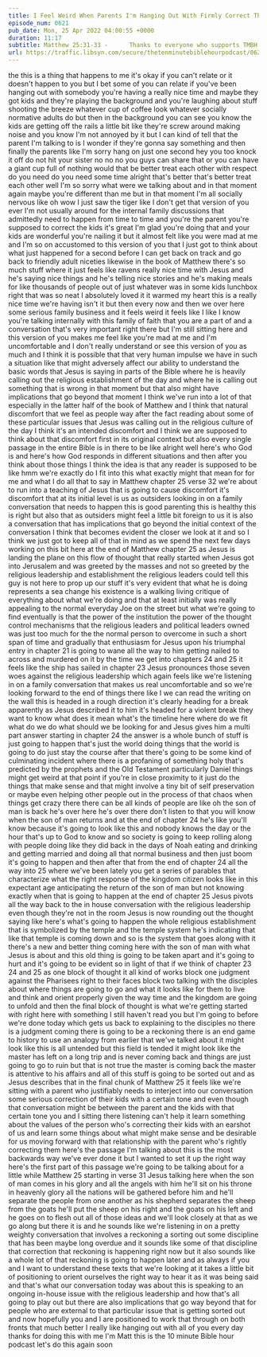 ```yaml
---
title: I Feel Weird When Parents I'm Hanging Out With Firmly Correct Their Kids in Front of Me, but I Respect it and I Learn Things About Them
episode_num: 0621
pub_date: Mon, 25 Apr 2022 04:00:55 +0000
duration: 11:17
subtitle: Matthew 25:31-33 -      Thanks to everyone who supports TMBH at  You're the reason we can all do this together!  Music written and performed by .
url: https://traffic.libsyn.com/secure/thetenminutebiblehourpodcast/0621_-_I_Feel_Weird_When_Parents_Im_Hanging_Out_With_Firmly_Correct_Their_Kids_in_Front_of_Me_but_I_Respect_it_and_I_Learn_Things_About_Them.mp3
---
```


 the this is a thing that happens to me it's okay if you can't relate or it doesn't happen to you but I bet some of you can relate if you've been hanging out with somebody you're having a really nice time and maybe they got kids and they're playing the background and you're laughing about stuff shooting the breeze whatever cup of coffee look whatever socially normative adults do but then in the background you can see you know the kids are getting off the rails a little bit like they're screw around making noise and you know I'm not annoyed by it but I can kind of tell that the parent I'm talking to is I wonder if they're gonna say something and then finally the parents like I'm sorry hang on just one second hey you too knock it off do not hit your sister no no no you guys can share that or you can have a giant cup full of nothing would that be better treat each other with respect do you need do you need some time alright that's better that's better treat each other well I'm so sorry what were we talking about and in that moment again maybe you're different than me but in that moment I'm all socially nervous like oh wow I just saw the tiger like I don't get that version of you ever I'm not usually around for the internal family discussions that admittedly need to happen from time to time and you're the parent you're supposed to correct the kids it's great I'm glad you're doing that and your kids are wonderful you're nailing it but it almost felt like you were mad at me and I'm so on accustomed to this version of you that I just got to think about what just happened for a second before I can get back on track and go back to friendly adult niceties likewise in the book of Matthew there's so much stuff where it just feels like ravens really nice time with Jesus and he's saying nice things and he's telling nice stories and he's making meals for like thousands of people out of just whatever was in some kids lunchbox right that was so neat I absolutely loved it it warmed my heart this is a really nice time we're having isn't it but then every now and then we over here some serious family business and it feels weird it feels like I like I know you're talking internally with this family of faith that you are a part of and a conversation that's very important right there but I'm still sitting here and this version of you makes me feel like you're mad at me and I'm uncomfortable and I don't really understand or see this version of you as much and I think it is possible that that very human impulse we have in such a situation like that might adversely affect our ability to understand the basic words that Jesus is saying in parts of the Bible where he is heavily calling out the religious establishment of the day and where he is calling out something that is wrong in that moment but that also might have implications that go beyond that moment I think we've run into a lot of that especially in the latter half of the book of Matthew and I think that natural discomfort that we feel as people way after the fact reading about some of these particular issues that Jesus was calling out in the religious culture of the day I think it's an intended discomfort and I think we are supposed to think about that discomfort first in its original context but also every single passage in the entire Bible is in there to be like alright well here's who God is and here's how God responds in different situations and then after you think about those things I think the idea is that any reader is supposed to be like hmm we're exactly do I fit into this what exactly might that mean for for me and what I do all that to say in Matthew chapter 25 verse 32 we're about to run into a teaching of Jesus that is going to cause discomfort it's discomfort that at its initial level is us as outsiders looking in on a family conversation that needs to happen this is good parenting this is healthy this is right but also that as outsiders might feel a little bit foreign to us it is also a conversation that has implications that go beyond the initial context of the conversation I think that becomes evident the closer we look at it and so I think we just got to keep all of that in mind as we spend the next few days working on this bit here at the end of Matthew chapter 25 as Jesus is landing the plane on this flow of thought that really started when Jesus got into Jerusalem and was greeted by the masses and not so greeted by the religious leadership and establishment the religious leaders could tell this guy is not here to prop up our stuff it's very evident that what he is doing represents a sea change his existence is a walking living critique of everything about what we're doing and that at least initially was really appealing to the normal everyday Joe on the street but what we're going to find eventually is that the power of the institution the power of the thought control mechanisms that the religious leaders and political leaders owned was just too much for the the normal person to overcome in such a short span of time and gradually that enthusiasm for Jesus upon his triumphal entry in chapter 21 is going to wane all the way to him getting nailed to across and murdered on it by the time we get into chapters 24 and 25 it feels like the ship has sailed in chapter 23 Jesus pronounces those seven woes against the religious leadership which again feels like we're listening in on a family conversation that makes us real uncomfortable and so we're looking forward to the end of things there like I we can read the writing on the wall this is headed in a rough direction it's clearly heading for a break apparently as Jesus described it to him it's headed for a violent break they want to know what does it mean what's the timeline here where do we fit what do we do what should we be looking for and Jesus gives him a multi part answer starting in chapter 24 the answer is a whole bunch of stuff is just going to happen that's just the world doing things that the world is going to do just stay the course after that there's going to be some kind of culminating incident where there is a profaning of something holy that's predicted by the prophets and the Old Testament particularly Daniel things might get weird at that point if you're in close proximity to it just do the things that make sense and that might involve a tiny bit of self preservation or maybe even helping other people out in the process of that chaos when things get crazy there there can be all kinds of people are like oh the son of man is back he's over here he's over there don't listen to that you will know when the son of man returns and at the end of chapter 24 he's like you'll know because it's going to look like this and nobody knows the day or the hour that's up to God to know and so society is going to keep rolling along with people doing like they did back in the days of Noah eating and drinking and getting married and doing all that normal business and then just boom it's going to happen and then after that from the end of chapter 24 all the way into 25 where we've been lately you get a series of parables that characterize what the right response of the kingdom citizen looks like in this expectant age anticipating the return of the son of man but not knowing exactly when that is going to happen at the end of chapter 25 Jesus pivots all the way back to the in house conversation with the religious leadership even though they're not in the room Jesus is now rounding out the thought saying like here's what's going to happen the whole religious establishment that is symbolized by the temple and the temple system he's indicating that like that temple is coming down and so is the system that goes along with it there's a new and better thing coming here with the son of man with what Jesus is about and this old thing is going to be taken apart and it's going to hurt and it's going to be evident so in light of that if we think of chapter 23 24 and 25 as one block of thought it all kind of works block one judgment against the Pharisees right to their faces block two talking with the disciples about where things are going to go and what it looks like for them to live and think and orient properly given the way time and the kingdom are going to unfold and then the final block of thought is what we're getting started with right here with something I still haven't read you but I'm going to before we're done today which gets us back to explaining to the disciples no there is a judgment coming there is going to be a reckoning there is an end game to history to use an analogy from earlier that we've talked about it might look like this is all untended but this field is tended it might look like the master has left on a long trip and is never coming back and things are just going to go to ruin but that is not true the master is coming back the master is attentive to his affairs and all of this stuff is going to be sorted out and as Jesus describes that in the final chunk of Matthew 25 it feels like we're sitting with a parent who justifiably needs to interject into our conversation some serious correction of their kids with a certain tone and even though that conversation might be between the parent and the kids with that certain tone you and I sitting there listening can't help it learn something about the values of the person who's correcting their kids with an earshot of us and learn some things about what might make sense and be desirable for us moving forward with that relationship with the parent who's rightly correcting them here's the passage I'm talking about this is the most backwards way we've ever done it but I wanted to set it up the right way here's the first part of this passage we're going to be talking about for a little while Matthew 25 starting in verse 31 Jesus talking here when the son of man comes in his glory and all the angels with him he'll sit on his throne in heavenly glory all the nations will be gathered before him and he'll separate the people from one another as his shepherd separates the sheep from the goats he'll put the sheep on his right and the goats on his left and he goes on to flesh out all of those ideas and we'll look closely at that as we go along but there it is and he sounds like we're listening in on a pretty weighty conversation that involves a reckoning a sorting out some discipline that has been maybe long overdue and it sounds like some of that discipline that correction that reckoning is happening right now but it also sounds like a whole lot of that reckoning is going to happen later and as always if you and I want to understand these texts that we're looking at it takes a little bit of positioning to orient ourselves the right way to hear it as it was being said and that's what our conversation today was about this is speaking to an ongoing in-house issue with the religious leadership and how that's all going to play out but there are also implications that go way beyond that for people who are external to that particular issue that is getting sorted out and now hopefully you and I are positioned to work that through on both fronts that much better I really like hanging out with all of you every day thanks for doing this with me I'm Matt this is the 10 minute Bible hour podcast let's do this again soon